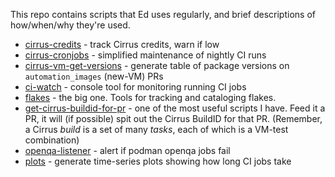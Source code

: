 This repo contains scripts that Ed uses regularly, and brief
descriptions of how/when/why they're used.

* [cirrus-credits](cirrus-credits/) - track Cirrus credits, warn if low
* [cirrus-cronjobs](cirrus-cronjobs/) - simplified maintenance of nightly CI runs
* [cirrus-vm-get-versions](cirrus-vm-get-versions/) - generate table of package
versions on `automation_images` (new-VM) PRs
* [ci-watch](ci-watch/) - console tool for monitoring running CI jobs
* [flakes](flakes/) - the big one. Tools for tracking and cataloging flakes.
* [get-cirrus-buildid-for-pr](get-cirrus-buildid-for-pr) - one of the most useful
scripts I have. Feed it a PR, it will (if possible) spit out the Cirrus BuildID
for that PR. (Remember, a Cirrus *build* is a set of many *tasks*, each of which
is a VM-test combination)
* [openqa-listener](openqa-listener) - alert if podman openqa jobs fail
* [plots](plots/) - generate time-series plots showing how long CI jobs take
